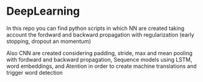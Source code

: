# DeepLearning

 In this repo you can find python scripts in which NN are created taking account the fordward and backward propagation with regularization (early stopping, dropout an momentum)

  Also CNN are created considering padding, stride, max and mean pooling with fordward and backward propagation, 
  Sequence models using LSTM, word embeddings, and Atention in order to create machine translations and trigger word detection
  

